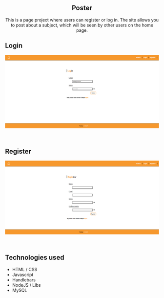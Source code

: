 <h2 align="center">Poster</h2>

<p align="center"> This is a page project where users can register or log in. The site allows you to post about a subject, which will be seen by other users on the home page.</p>


<p align="center">
    <h2>Login</h2>
    <img src="/github/login-view.png" alt="login">
</p><br>

<p align="center">
    <h2>Register</h2>
    <img src="/github/register-view.png" alt="register">
</p><br>

## Technologies used

- HTML / CSS
- Javascript
- Handlebars
- NodeJS / Libs
- MySQL
